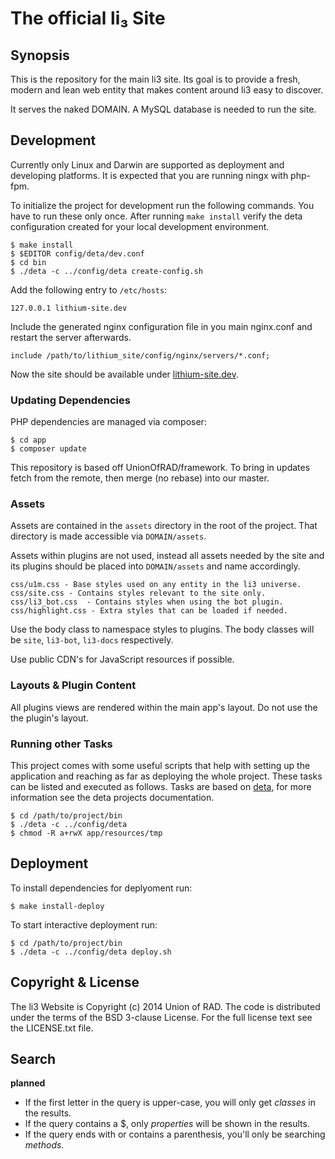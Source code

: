 # The official li₃ Site

## Synopsis

This is the repository for the main li3 site. Its goal is to provide
a fresh, modern and lean web entity that makes content around li3 easy
to discover.

It serves the naked DOMAIN. A MySQL database is needed to run the site.

## Development

Currently only Linux and Darwin are supported as deployment and developing
platforms. It is expected that you are running ningx with php-fpm.

To initialize the project for development run the following commands. You
have to run these only once. After running `make install` verify the deta
configuration created for your local development environment.

```
$ make install
$ $EDITOR config/deta/dev.conf
$ cd bin
$ ./deta -c ../config/deta create-config.sh
```

Add the following entry to `/etc/hosts`:
``` 
127.0.0.1 lithium-site.dev
```

Include the generated nginx configuration file in you main nginx.conf and 
restart the server afterwards.
``` 
include /path/to/lithium_site/config/nginx/servers/*.conf;
```

Now the site should be available under [lithium-site.dev](http://lithium-site.dev).

### Updating Dependencies 

PHP dependencies are managed via composer:
```
$ cd app
$ composer update
```

This repository is based off UnionOfRAD/framework. To bring in updates 
fetch from the remote, then merge (no rebase) into our master.

### Assets

Assets are contained in the `assets` directory in the root of the project. That
directory is made accessible via `DOMAIN/assets`. 

Assets within plugins are not used, instead all assets needed by the site and 
its plugins should be placed into `DOMAIN/assets` and name accordingly.

```
css/u1m.css - Base styles used on any entity in the li3 universe.
css/site.css - Contains styles relevant to the site only.
css/li3_bot.css  - Contains styles when using the bot plugin.
css/highlight.css - Extra styles that can be loaded if needed.
```

Use the body class to namespace styles to plugins. The body classes will be
`site`, `li3-bot`, `li3-docs` respectively.

Use public CDN's for JavaScript resources if possible.

### Layouts & Plugin Content

All plugins views are rendered within the main app's layout. 
Do not use the the plugin's layout.  

### Running other Tasks

This project comes with some useful scripts that help with setting up the
application and reaching as far as deploying the whole project. These tasks
can be listed and executed as follows. Tasks are based on [deta](https://github.com/davidpersson/deta), for more
information see the deta projects documentation.

```
$ cd /path/to/project/bin
$ ./deta -c ../config/deta
$ chmod -R a+rwX app/resources/tmp
```

## Deployment

To install dependencies for deplyoment run:
```
$ make install-deploy
```

To start interactive deployment run:
```
$ cd /path/to/project/bin
$ ./deta -c ../config/deta deploy.sh
```

## Copyright & License

The li3 Website is Copyright (c) 2014 Union of RAD. The code is
distributed under the terms of the BSD 3-clause License. For the full
license text see the LICENSE.txt file.

## Search

**planned**

* If the first letter in the query is upper-case, you will only get _classes_ in the results.
* If the query contains a $, only _properties_ will be shown in the results.
* If the query ends with or contains a parenthesis, you'll only be searching _methods_.


